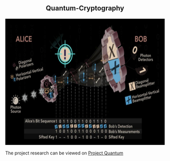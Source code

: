 <h2> <p align="center"> Quantum-Cryptography   </h2></p>
<p align="center">
<img src="https://github.com/ssrbazpur/Quantum-Cryptography-/blob/master/Quantum%20Key%20Distrubution.PNG?raw=true" height="400" width="600" />
</p>

The project research can be viewed on <a href="https://drive.google.com/file/d/1A4FLHk4TvmZprFcBGecIEbzDk4sVd-jk/preview"> Project Quantum </a>
